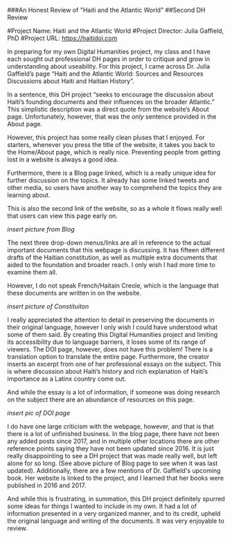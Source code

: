###An Honest Review of "Haiti and the Atlantic World"
##Second DH Review

#Project Name: Haiti and the Atlantic World
#Project Director: Julia Gaffield, PhD
#Project URL: https://haitidoi.com 

In preparing for my own Digital Humanities project, my class and I have each sought out professional DH pages in order to critique and grow in understanding about useability. For this project, I came across Dr. Julia Gaffield’s page “Haiti and the Atlantic World: Sources and Resources Discussions about Haiti and Haitian History”.

In a sentence, this DH project “seeks to encourage the discussion about Haiti’s founding documents and their influences on the broader Atlantic.” This simplistic description was a direct quote from the website’s About page. Unfortunately, however, that was the _only_ sentence provided in the About page. 



However, this project has some really clean pluses that I enjoyed. For starters, whenever you press the title of the website, it takes you back to the Home/About page, which is really nice. Preventing people from getting lost in a website is always a good idea. 

Furthermore, there is a Blog page linked, which is a really unique idea for further discussion on the topics. It already has some linked tweets and other media, so users have another way to comprehend the topics they are learning about.

This is also the second link of the website, so as a whole it flows really well that users can view this page early on. 

*insert picture from Blog* 

The next three drop-down menus/links are all in reference to the actual important documents that this webpage is discussing. It has fifteen different drafts of the Haitian constitution, as well as multiple extra documents that aided to the foundation and broader reach. I only wish I had more time to examine them all.

However, I do not speak French/Haitain Creole, which is the language that these documents are written in on the website. 

*insert picture of Constituiton*

I really appreciated the attention to detail in preserving the documents in their original language, however I only wish I could have understood what some of them said. By creating this Digital Humanities project and limiting its accessibility due to language barriers, it loses some of its range of viewers. 
The DOI page, however, does not have this problem! There is a translation option to translate the entire page. Furthermore, the creator inserts an excerpt from one of her professional essays on the subject. This is where discussion about Haiti’s history and rich explanation of Haiti’s importance as a Latinx country come out. 

And while the essay is a lot of information, if someone was doing research on the subject there are an abundance of resources on this page. 

*insert pic of DOI page* 

I do have one large criticism with the webpage, however, and that is that there is a lot of unfinished business. In the blog page, there have not been any added posts since 2017, and in multiple other locations there are other reference points saying they have not been updated since 2016. It is just really disappointing to see a DH project that was made really well, but left alone for so long. (See above picture of Blog page to see when it was last updated). Additionally, there are a few mentions of Dr. Gaffield's upcoming book. Her website is linked to the project, and I learned that her books were published in 2016 and 2017. 

And while this is frustrating, in summation, this DH project definitely spurred some ideas for things I wanted to include in my own. It had a lot of information presented in a very organized manner, and to its credit, upheld the original language and writing of the documents. It was very enjoyable to review. 
